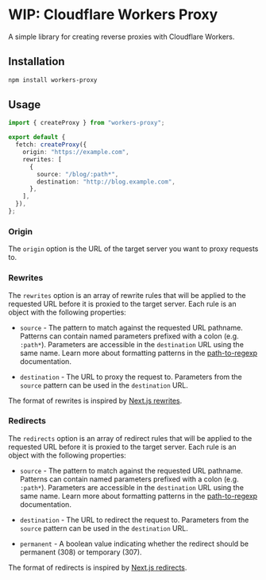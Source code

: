# WIP: Cloudflare Workers Proxy

A simple library for creating reverse proxies with Cloudflare Workers.

## Installation

```bash
npm install workers-proxy
```

## Usage

```typescript
import { createProxy } from "workers-proxy";

export default {
  fetch: createProxy({
    origin: "https://example.com",
    rewrites: [
      {
        source: "/blog/:path*",
        destination: "http://blog.example.com",
      },
    ],
  }),
};
```

### Origin

The `origin` option is the URL of the target server you want to proxy requests to.

### Rewrites

The `rewrites` option is an array of rewrite rules that will be applied to the requested URL before it is proxied to the target server. Each rule is an object with the following properties:

- `source` - The pattern to match against the requested URL pathname. Patterns can contain named parameters prefixed with a colon (e.g. `:path*`). Parameters are accessible in the `destination` URL using the same name. Learn more about formatting patterns in the [path-to-regexp](https://github.com/pillarjs/path-to-regexp) documentation.

- `destination` - The URL to proxy the request to. Parameters from the `source` pattern can be used in the `destination` URL.

The format of rewrites is inspired by [Next.js rewrites](https://nextjs.org/docs/api-reference/next-config-js/rewrites).

### Redirects

The `redirects` option is an array of redirect rules that will be applied to the requested URL before it is proxied to the target server. Each rule is an object with the following properties:

- `source` - The pattern to match against the requested URL pathname. Patterns can contain named parameters prefixed with a colon (e.g. `:path*`). Parameters are accessible in the `destination` URL using the same name. Learn more about formatting patterns in the [path-to-regexp](https://github.com/pillarjs/path-to-regexp) documentation.

- `destination` - The URL to redirect the request to. Parameters from the `source` pattern can be used in the `destination` URL.

- `permanent` - A boolean value indicating whether the redirect should be permanent (308) or temporary (307).

The format of redirects is inspired by [Next.js redirects](https://nextjs.org/docs/api-reference/next-config-js/redirects).
